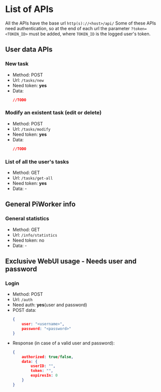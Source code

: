 # List of APIs
All the APIs have the base url `http(s)://<host>/api/`
Some of these APIs need authentication, so at the end of each url the parameter `?token=<TOKEN_ID>` must be added, where `TOKEN_ID` is the logged user's token.

## User data APIs
### New task 
* Method: POST
* Url: `/tasks/new`
* Need token: **yes**
* Data: 
  ```json
  //TODO 
  ```

### Modify an existent task (edit or delete)
* Method: POST
* Url: `/tasks/modify`
* Need token: **yes**
* Data: 
  ```json
  //TODO 
  ```

### List of all the user's tasks 
* Method: GET
* Url: `/tasks/get-all`
* Need token: **yes**
* Data: - 

## General PiWorker info
### General statistics
* Method: GET
* Url: `/info/statistics`
* Need token: no
* Data: -

## Exclusive WebUI usage - **Needs user and password**
### Login
* Method: POST
* Url: `/auth`
* Need auth: **yes**(user and password)
* POST data: 
    ```json
    {
        user: "<username>",
        password: "<password>"
    }
    ```
* Response (in case of a valid user and password):
    ```json
    {
        authorized: true/false,
        data: {
            userID: "",
            token: "",
            expiresIn: 0
        }
    }
    ```



